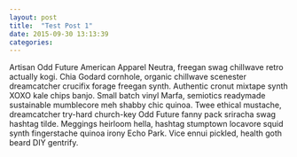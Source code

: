 ```yaml
---
layout: post
title:  "Test Post 1"
date: 2015-09-30 13:13:39
categories:
---
```

Artisan Odd Future American Apparel Neutra, freegan swag chillwave retro actually kogi. Chia Godard cornhole, organic chillwave scenester dreamcatcher crucifix forage freegan synth. Authentic cronut mixtape synth XOXO kale chips banjo. Small batch vinyl Marfa, semiotics readymade sustainable mumblecore meh shabby chic quinoa. Twee ethical mustache, dreamcatcher try-hard church-key Odd Future fanny pack sriracha swag hashtag tilde. Meggings heirloom hella, hashtag stumptown locavore squid synth fingerstache quinoa irony Echo Park. Vice ennui pickled, health goth beard DIY gentrify.